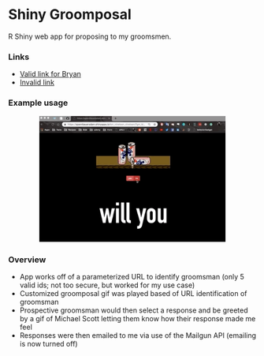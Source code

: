 # Shiny Groomposal

R Shiny web app for proposing to my groomsmen.

### Links

* [Valid link for Bryan](https://spannbaueradam.shinyapps.io/ten_nineteen_nineteen/?gm_id=bw)
* [Invalid link](https://spannbaueradam.shinyapps.io/ten_nineteen_nineteen)

### Example usage

<p align='center'>
  <img src='readme/example_app_use.gif' width='75%'>
</p>

### Overview

* App works off of a parameterized URL to identify groomsman (only 5 valid ids; not too secure, but worked for my use case)
* Customized groomposal gif was played based of URL identification of groomsman
* Prospective groomsman would then select a response and be greeted by a gif of Michael Scott letting them know how their response made me feel
* Responses were then emailed to me via use of the Mailgun API (emailing is now turned off)